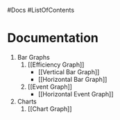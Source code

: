 #Docs #ListOfContents 
# Documentation 
1. Bar Graphs
	1. [[Efficiency Graph]]
		- [[Vertical Bar Graph]]
		- [[Horizontal Bar Graph]]
	2. [[Event Graph]]
		- [[Horizontal Event Graph]]
2. Charts
	1. [[Chart Graph]]